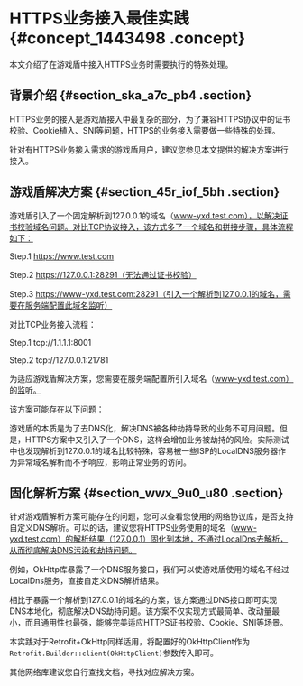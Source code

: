 # HTTPS业务接入最佳实践 {#concept_1443498 .concept}

本文介绍了在游戏盾中接入HTTPS业务时需要执行的特殊处理。

## 背景介绍 {#section_ska_a7c_pb4 .section}

HTTPS业务的接入是游戏盾接入中最复杂的部分，为了兼容HTTPS协议中的证书校验、Cookie植入、SNI等问题，HTTPS的业务接入需要做一些特殊的处理。

针对有HTTPS业务接入需求的游戏盾用户，建议您参见本文提供的解决方案进行接入。

## 游戏盾解决方案 {#section_45r_iof_5bh .section}

游戏盾引入了一个固定解析到127.0.0.1的域名（www-yxd.test.com），以解决证书校验域名问题。对比TCP协议接入，该方式多了一个域名和拼接步骤，具体流程如下：

Step.1 https://www.test.com

Step.2 https://127.0.0.1:28291（无法通过证书校验）

Step.3 https://www-yxd.test.com:28291（引入一个解析到127.0.0.1的域名，需要在服务端配置此域名监听）

对比TCP业务接入流程：

Step.1 tcp://1.1.1.1:8001

Step.2 tcp://127.0.0.1:21781

为适应游戏盾解决方案，您需要在服务端配置所引入域名（www-yxd.test.com）的监听。

该方案可能存在以下问题：

游戏盾的本质是为了去DNS化，解决DNS被各种劫持导致的业务不可用问题。但是，HTTPS方案中又引入了一个DNS，这样会增加业务被劫持的风险。实际测试中也发现解析到127.0.0.1的域名比较特殊，容易被一些ISP的LocalDNS服务器作为异常域名解析而不予响应，影响正常业务的访问。

## 固化解析方案 {#section_wwx_9u0_u80 .section}

针对游戏盾解析方案可能存在的问题，您可以查看您使用的网络协议库，是否支持自定义DNS解析。可以的话，建议您将HTTPS业务使用的域名（www-yxd.test.com）的解析结果（127.0.0.1）固化到本地，不通过LocalDns去解析，从而彻底解决DNS污染和劫持问题。

例如，OkHttp库暴露了一个DNS服务接口，我们可以使游戏盾使用的域名不经过LocalDns服务，直接自定义DNS解析结果。

相比于暴露一个解析到127.0.0.1的域名的方案，该方案通过DNS接口即可实现DNS本地化，彻底解决DNS劫持问题。该方案不仅实现方式最简单、改动量最小，而且通用性也最强，能够完美适应HTTPS证书校验、Cookie、SNI等场景。

本实践对于Retrofit+OkHttp同样适用，将配置好的OkHttpClient作为`Retrofit.Builder::client(OkHttpClient)`参数传入即可。

其他网络库建议您自行查找文档，寻找对应解决方案。

